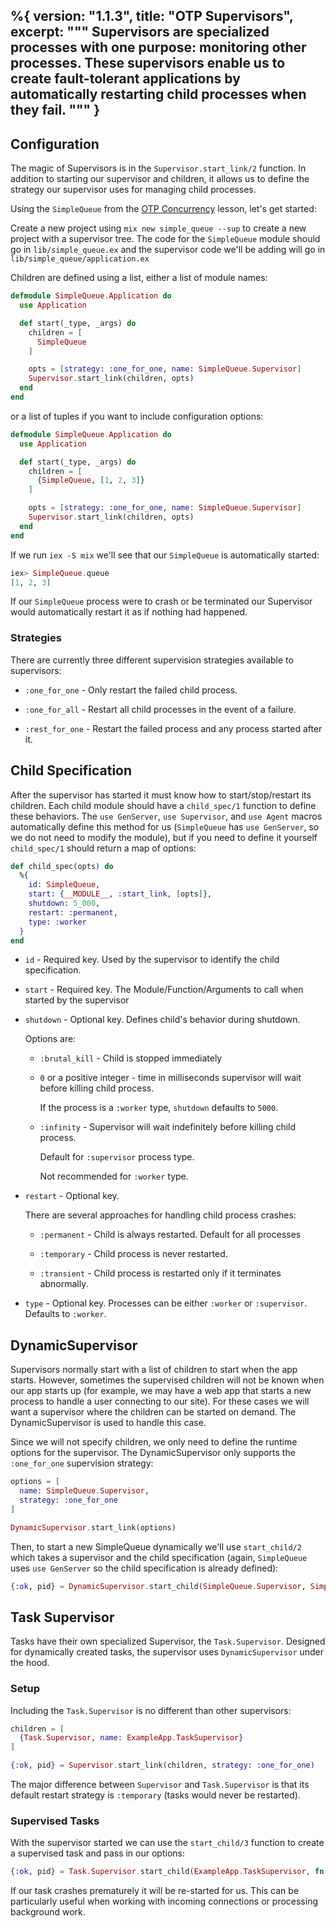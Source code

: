 %{
  version: "1.1.3",
  title: "OTP Supervisors",
  excerpt: """
  Supervisors are specialized processes with one purpose: monitoring other processes.
  These supervisors enable us to create fault-tolerant applications by automatically restarting child processes when they fail.
  """
}
---

## Configuration

The magic of Supervisors is in the `Supervisor.start_link/2` function.
In addition to starting our supervisor and children, it allows us to define the strategy our supervisor uses for managing child processes.

Using the `SimpleQueue` from the [OTP Concurrency](/en/lessons/advanced/otp_concurrency) lesson, let's get started:

Create a new project using `mix new simple_queue --sup` to create a new project with a supervisor tree.
The code for the `SimpleQueue` module should go in `lib/simple_queue.ex` and the supervisor code we'll be adding will go in `lib/simple_queue/application.ex`

Children are defined using a list, either a list of module names:

```elixir
defmodule SimpleQueue.Application do
  use Application

  def start(_type, _args) do
    children = [
      SimpleQueue
    ]

    opts = [strategy: :one_for_one, name: SimpleQueue.Supervisor]
    Supervisor.start_link(children, opts)
  end
end
```

or a list of tuples if you want to include configuration options:

```elixir
defmodule SimpleQueue.Application do
  use Application

  def start(_type, _args) do
    children = [
      {SimpleQueue, [1, 2, 3]}
    ]

    opts = [strategy: :one_for_one, name: SimpleQueue.Supervisor]
    Supervisor.start_link(children, opts)
  end
end
```

If we run `iex -S mix` we'll see that our `SimpleQueue` is automatically started:

```elixir
iex> SimpleQueue.queue
[1, 2, 3]
```

If our `SimpleQueue` process were to crash or be terminated our Supervisor would automatically restart it as if nothing had happened.

### Strategies

There are currently three different supervision strategies available to supervisors:

+ `:one_for_one` - Only restart the failed child process.

+ `:one_for_all` - Restart all child processes in the event of a failure.

+ `:rest_for_one` - Restart the failed process and any process started after it.

## Child Specification

After the supervisor has started it must know how to start/stop/restart its children.
Each child module should have a `child_spec/1` function to define these behaviors.
The `use GenServer`, `use Supervisor`, and `use Agent` macros automatically define this method for us (`SimpleQueue` has `use GenServer`, so we do not need to modify the module), but if you need to define it yourself `child_spec/1` should return a map of options:

```elixir
def child_spec(opts) do
  %{
    id: SimpleQueue,
    start: {__MODULE__, :start_link, [opts]},
    shutdown: 5_000,
    restart: :permanent,
    type: :worker
  }
end
```

+ `id` - Required key.
  Used by the supervisor to identify the child specification.

+ `start` - Required key.
  The Module/Function/Arguments to call when started by the supervisor

+ `shutdown` - Optional key.
  Defines child's behavior during shutdown.

  Options are:

  + `:brutal_kill` - Child is stopped immediately

  + `0` or a positive integer - time in milliseconds supervisor will wait before killing child process.

    If the process is a `:worker` type, `shutdown` defaults to `5000`.

  + `:infinity` - Supervisor will wait indefinitely before killing child process.

    Default for `:supervisor` process type.

    Not recommended for `:worker` type.

+ `restart` - Optional key.

  There are several approaches for handling child process crashes:

  + `:permanent` - Child is always restarted.
    Default for all processes

  + `:temporary` - Child process is never restarted.

  + `:transient` - Child process is restarted only if it terminates abnormally.

+ `type` - Optional key.
  Processes can be either `:worker` or `:supervisor`.
  Defaults to `:worker`.

## DynamicSupervisor

Supervisors normally start with a list of children to start when the app starts.
However, sometimes the supervised children will not be known when our app starts up (for example, we may have a web app that starts a new process to handle a user connecting to our site).
For these cases we will want a supervisor where the children can be started on demand.
The DynamicSupervisor is used to handle this case.

Since we will not specify children, we only need to define the runtime options for the supervisor.
The DynamicSupervisor only supports the `:one_for_one` supervision strategy:

```elixir
options = [
  name: SimpleQueue.Supervisor,
  strategy: :one_for_one
]

DynamicSupervisor.start_link(options)
```

Then, to start a new SimpleQueue dynamically we'll use `start_child/2` which takes a supervisor and the child specification (again, `SimpleQueue` uses `use GenServer` so the child specification is already defined):

```elixir
{:ok, pid} = DynamicSupervisor.start_child(SimpleQueue.Supervisor, SimpleQueue)
```

## Task Supervisor

Tasks have their own specialized Supervisor, the `Task.Supervisor`.
Designed for dynamically created tasks, the supervisor uses `DynamicSupervisor` under the hood.

### Setup

Including the `Task.Supervisor` is no different than other supervisors:

```elixir
children = [
  {Task.Supervisor, name: ExampleApp.TaskSupervisor}
]

{:ok, pid} = Supervisor.start_link(children, strategy: :one_for_one)
```

The major difference between `Supervisor` and `Task.Supervisor` is that its default restart strategy is `:temporary` (tasks would never be restarted).

### Supervised Tasks

With the supervisor started we can use the `start_child/3` function to create a supervised task and pass in our options:

```elixir
{:ok, pid} = Task.Supervisor.start_child(ExampleApp.TaskSupervisor, fn -> IO.puts("Background Work Done") end, [restart: :transient])
```

If our task crashes prematurely it will be re-started for us.
This can be particularly useful when working with incoming connections or processing background work.
